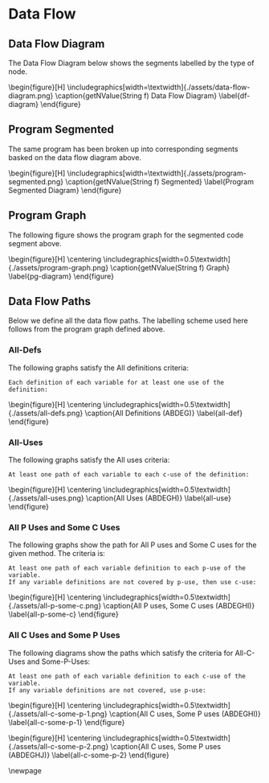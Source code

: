 # Data Flow

## Data Flow Diagram

The Data Flow Diagram below shows the segments labelled by the type of node.

\begin{figure}[H]
\includegraphics[width=\textwidth]{./assets/data-flow-diagram.png} 
\caption{getNValue(String f) Data Flow Diagram} 
\label{df-diagram} 
\end{figure} 

## Program Segmented

The same program has been broken up into corresponding segments basked on the
data flow diagram above.

\begin{figure}[H]
\includegraphics[width=\textwidth]{./assets/program-segmented.png} 
\caption{getNValue(String f) Segmented} 
\label{Program Segmented Diagram} 
\end{figure}

## Program Graph

The following figure shows the program graph for the segmented code segment
above.

\begin{figure}[H]
\centering
\includegraphics[width=0.5\textwidth]{./assets/program-graph.png} 
\caption{getNValue(String f) Graph} 
\label{pg-diagram} 
\end{figure}

## Data Flow Paths

Below we define all the data flow paths. The labelling scheme used here follows
from the program graph defined above.

### All-Defs

The following graphs satisfy the All definitions criteria:

```
Each definition of each variable for at least one use of the definition: 
```

\begin{figure}[H]
\centering
\includegraphics[width=0.5\textwidth]{./assets/all-defs.png} 
\caption{All Definitions (ABDEG)} 
\label{all-def} 
\end{figure}


### All-Uses

The following graphs satisfy the All uses criteria:

```
At least one path of each variable to each c-use of the definition: 
```

\begin{figure}[H]
\centering
\includegraphics[width=0.5\textwidth]{./assets/all-uses.png} 
\caption{All Uses (ABDEGH)} 
\label{all-use} 
\end{figure}

### All P Uses and Some C Uses

The following graphs show the path for All P uses and Some C uses for the given
method. The criteria is:
```
At least one path of each variable definition to each p-use of the variable.
If any variable definitions are not covered by p-use, then use c-use: 
```

\begin{figure}[H]
\centering
\includegraphics[width=0.5\textwidth]{./assets/all-p-some-c.png} 
\caption{All P uses, Some C uses (ABDEGHI)} 
\label{all-p-some-c} 
\end{figure}


### All C Uses and Some P Uses

The following diagrams show the paths which satisfy the criteria for All-C-Uses
and Some-P-Uses:
```
At least one path of each variable definition to each c-use of the variable.
If any variable definitions are not covered, use p-use: 
```

\begin{figure}[H]
\centering
\includegraphics[width=0.5\textwidth]{./assets/all-c-some-p-1.png} 
\caption{All C uses, Some P uses (ABDEGHI)} 
\label{all-c-some-p-1} 
\end{figure}


\begin{figure}[H]
\centering
\includegraphics[width=0.5\textwidth]{./assets/all-c-some-p-2.png} 
\caption{All C uses, Some P uses (ABDEGHJ)} 
\label{all-c-some-p-2} 
\end{figure}

\newpage


